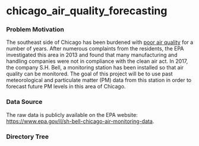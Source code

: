 # chicago_air_quality_forecasting

### Problem Motivation

The southeast side of Chicago has been burdened with [poor air quality](https://www.epa.gov/il/environmental-issues-southeast-chicago) for a number of years. After numerous complaints from the residents, the EPA investigated this area in 2013 and found that many manufacturing and handling companies were not in compliance with the clean air act. In 2017, the company S.H. Bell, a monitoring station has been installed so that air quality can be monitored. The goal of this project will be to use past meteorological and particulate matter (PM) data from this station in order to forecast future PM levels in this area of Chicago.

### Data Source

The raw data is publicly available on the EPA website: https://www.epa.gov/il/sh-bell-chicago-air-monitoring-data.

### Directory Tree

